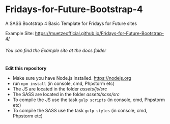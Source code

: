 # Fridays-for-Future-Bootstrap-4
A SASS Bootstrap 4 Basic Template for Fridays for Future sites


Example Site:
https://muetzeofficial.github.io/Fridays-for-Future-Bootstrap-4/

###### You can find the Example site at the _docs_ folder
#
**Edit this repository**
* Make sure you have Node.js installed. https://nodejs.org
* run `npm install` (in console, cmd, Phpstorm etc)
* The JS are located in the folder _assets/js/src_
* The SASS are located in the folder _assets/scss/src_
* To compile the JS use the task `gulp scripts` (in console, cmd, Phpstorm etc)
* To compile the SASS use the task `gulp styles` (in console, cmd, Phpstorm etc)